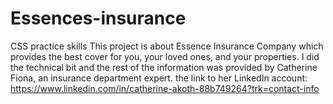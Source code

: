 # Essences-insurance
CSS practice skills 
This project is about Essence Insurance Company which provides the best cover for you, your loved ones, and your properties.
I did the technical bit and the rest of the information was provided by Catherine  Fiona, an insurance department expert.
the link to her LinkedIn account:
                    https://www.linkedin.com/in/catherine-akoth-88b749264?trk=contact-info 
